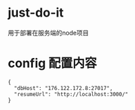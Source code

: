 # just-do-it
用于部署在服务端的node项目
# config 配置内容
```
{
  "dbHost": "176.122.172.8:27017",
  "resumeUrl": "http://localhost:3000/"
}
```